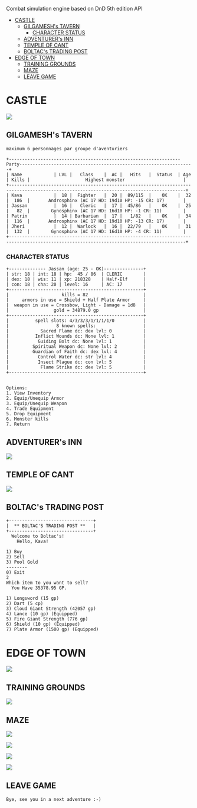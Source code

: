 Combat simulation engine based on DnD 5th edition API

<!-- TOC -->
* [CASTLE](#castle)
  * [GILGAMESH's TAVERN](#gilgameshs-tavern)
    * [CHARACTER STATUS](#character-status)
  * [ADVENTURER's INN](#adventurers-inn)
  * [TEMPLE OF CANT](#temple-of-cant)
  * [BOLTAC's TRADING POST](#boltacs-trading-post)
* [EDGE OF TOWN](#edge-of-town)
  * [TRAINING GROUNDS](#training-grounds)
  * [MAZE](#maze)
  * [LEAVE GAME](#leave-game)
<!-- TOC -->

# CASTLE

![](castle.png)

## GILGAMESH's TAVERN

    maximum 6 personnages par groupe d'aventuriers

  ```
  +----------------------------------------------------------------- Party------------------------------------------------------------------+
| Name            | LVL |   Class    |  AC |   Hits   |  Status  | Age | Kills |                     Highest monster                      |
+-----------------------------------------------------------------------------------------------------------------------------------------+
| Kava            |  18 |  Fighter   |  20 |  89/115  |    OK    |  32 |  186  |       Androsphinx (AC 17 HD: 19d10 HP: -15 CR: 17)       |
| Jassan          |  16 |   Cleric   |  17 |  45/86   |    OK    |  25 |   82  |        Gynosphinx (AC 17 HD: 16d10 HP: -1 CR: 11)        |
| Patrin          |  14 | Barbarian  |  17 |   1/82   |    OK    |  34 |  116  |       Androsphinx (AC 17 HD: 19d10 HP: -13 CR: 17)       |
| Jheri           |  12 |  Warlock   |  16 |  22/79   |    OK    |  31 |  132  |        Gynosphinx (AC 17 HD: 16d10 HP: -4 CR: 11)        |
+-----------------------------------------------------------------------------------------------------------------------------------------+
  ```


### CHARACTER STATUS

  ```
  +-------------- Jassan (age: 25 - OK)---------------+
| str: 18 | int: 18 | hp:  45 / 86  | CLERIC        |
| dex: 18 | wis: 11 | xp: 218328    | Half-Elf      |
| con: 18 | cha: 20 | level: 16     | AC: 17        |
+---------------------------------------------------+
|                    kills = 82                     |
|     armors in use = Shield + Half Plate Armor     |
|  weapon in use = Crossbow, Light - Damage = 1d8   |
|                 gold = 34879.0 gp                 |
+---------------------------------------------------+
|          spell slots: 4/3/3/3/1/1/1/1/0           |
|                  8 known spells:                  |
|            Sacred Flame dc: dex lvl: 0            |
|          Inflict Wounds dc: None lvl: 1           |
|           Guiding Bolt dc: None lvl: 1            |
|         Spiritual Weapon dc: None lvl: 2          |
|         Guardian of Faith dc: dex lvl: 4          |
|           Control Water dc: str lvl: 4            |
|           Insect Plague dc: con lvl: 5            |
|            Flame Strike dc: dex lvl: 5            |
+---------------------------------------------------+


Options: 
1. View Inventory 
2. Equip/Unequip Armor 
3. Equip/Unequip Weapon 
4. Trade Equipment 
5. Drop Equipment 
6. Monster kills 
7. Return
  ```

## ADVENTURER's INN

![](inn.png)

## TEMPLE OF CANT

![](cant.png)

## BOLTAC's TRADING POST

  ```
  +--------------------------------+
|  ** BOLTAC'S TRADING POST **   |
+--------------------------------+
	Welcome to Boltac's!
	  Hello, Kava!

1) Buy
2) Sell
3) Pool Gold
--------
0) Exit
2
Which item to you want to sell?
	You Have 35378.95 GP.

1) Longsword (15 gp)
2) Dart (5 cp)
3) Cloud Giant Strength (42057 gp)
4) Lance (10 gp) (Equipped)
5) Fire Giant Strength (776 gp)
6) Shield (10 gp) (Equipped)
7) Plate Armor (1500 gp) (Equipped)
  ```

# EDGE OF TOWN

![](edge_of_town.png)

## TRAINING GROUNDS

![](tg.png)

## MAZE

![](maze_1.png)

![](maze_2.png)

![](maze_3.png)

![](maze_4.png)

## LEAVE GAME

    Bye, see you in a next adventure :-)

